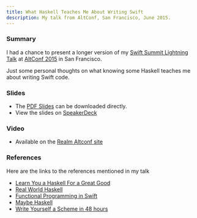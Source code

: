 ```yaml
---
title: What Haskell Teaches Me About Writing Swift
description: My talk from AltConf, San Francisco, June 2015.
---
```


### Summary

I had a chance to present a longer version of my
[Swift Summit Lightning Talk](http://abizern.org/talks/what-haskell-taught-me-about-swift/)
at [AltConf 2015](http://www.altconf.com) in San Francisco.

Just some personal thoughts on what knowing some Haskell teaches me about
writing Swift code.

### Slides

- The
  [PDF Slides](http://downloads.abizern.org/WhatHaskellTaughtMeAboutSwift.pdf)
  can be downloaded directly.
- View the slides on [SpeakerDeck](https://speakerdeck.com/abizern/what-haskell-teaches-me-about-writing-swift)

### Video

- Available on the [Realm Altconf site](https://realm.io/news/altconf-abizer-nasir-what-haskell-teaches-me-about-swift/)


### References

Here are the links to the references mentioned in my talk

- [Learn You a Haskell For a Great Good](http://learnyouahaskell.com)
- [Real World Haskell](http://book.realworldhaskell.org)
- [Functional Programming in Swift](http://www.objc.io/books/fpinswift/)
- [Maybe Haskell](https://gumroad.com/l/maybe-haskell/)
- [Write Yourself a Scheme in 48 hours](https://en.wikibooks.org/wiki/Write_Yourself_a_Scheme_in_48_Hours)
